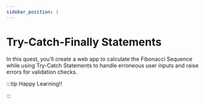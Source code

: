 ```yaml
---
sidebar_position: 1
---
```


# Try-Catch-Finally Statements

In this quest, you'll create a web app to calculate the Fibonacci Sequence while using Try-Catch Statements to handle erroneous user inputs and raise errors for validation checks.

:::tip Happy Learning!!

<QuestButton text="Go To Quest" link="https://app.stackup.dev/quest_page/try-catch-finally-statements" />

:::
